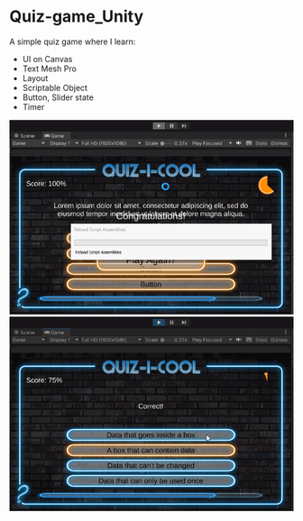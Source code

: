 # Quiz-game_Unity

<p>A simple quiz game where I learn:</p>
<ul>
<li>UI on Canvas</li>
<li>Text Mesh Pro</li>
<li>Layout</li>
<li>Scriptable Object</li>
<li>Button, Slider state</li>
<li>Timer</li>
</ul>

<img src="capture1.gif">
<img src="capture2.gif">

<!-- Thanks to Udemy course of GameDev.tv -->

